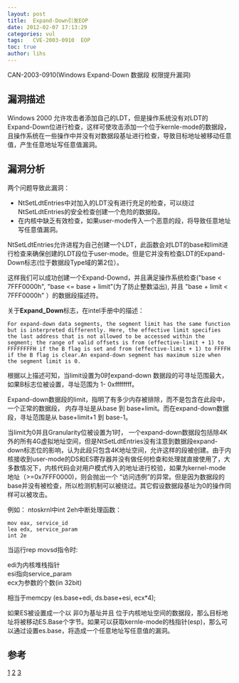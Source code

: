 ```yaml
---
layout: post
title:  Expand-Down引发EOP
date: 2012-02-07 17:13:29
categories: vul
tags:   CVE-2003-0910  EOP
toc: true
author: lihs
---
```


CAN-2003-0910(Windows Expand-Down 数据段 权限提升漏洞) 

## 漏洞描述

Windows 2000 允许攻击者添加自己的LDT，但是操作系统没有对LDT的 Expand-Down位进行检查，这样可使攻击添加一个位于kernle-mode的数据段，且操作系统在一些操作中并没有对数据段基址进行检查，导致目标地址被移动任意值，产生任意地址写任意值漏洞。

## 漏洞分析 

两个问题导致此漏洞：

- NtSetLdtEntries中对加入的LDT没有进行充足的检查，可以绕过NtSetLdtEntries的安全检查创建一个危险的数据段。  
- 在内核中缺乏有效检查，如果user-mode传入一个恶意的段，将导致任意地址写任意值漏洞。  

NtSetLdtEntries允许进程为自己创建一个LDT，此函数会对LDT的base和limit进行检查来确保创建的LDT段位于user-mode。但是它并没有检查LDT的Expand-Down标志(位于数据段Type域的第2位）。

这样我们可以成功创建一个Expand-Downd，并且满足操作系统检查("base < 7FFF0000h", "base <= base + limit"(为了防止整数溢出), 并且 "base + limit < 7FFF0000h" ）的数据段描述符。


关于**Expand_Down**标志，在intel手册中的描述：
```
For expand-down data segments, the segment limit has the same function but is interpreted differently. Here, the effective limit specifies the last address that is not allowed to be accessed within the segment; the range of valid offsets is from (effective-limit + 1) to FFFFFFFFH if the B flag is set and from (effective-limit + 1) to FFFFH if the B flag is clear.An expand-down segment has maximum size when the segment limit is 0.
```

根据以上描述可知，当limit设置为0时expand-down 数据段的可寻址范围最大，如果B标志位被设置，寻址范围为 1- 0xffffffff。

Expand-down数据段的limit，指明了有多少内存被排除，而不是包含在此段中，一个正常的数据段， 内存寻址是从base  到 base+limit。而在expand-down数据段，寻址范围是从 base+limit+1 到 base-1。

当limit为0并且Granularity位被设置为1时， 一个expand-down数据段包括除4K外的所有4G虚拟地址空间，但是NtSetLdtEntries没有注意到数据段expand-down标志位的影响，认为此段只包含4K地址空间，允许这样的段被创建。由于内核接收到user-mode的DS和ES寄存器并没有做任何检查和处理就直接使用了，大多数情况下，内核代码会对用户模式传入的地址进行校验，如果为kernel-mode地址（>=0x7FFF0000)，则会抛出一个 “访问违例”的异常。但是因为数据段的base并没有被检查，所以检测机制可以被绕过。其它假设数据段基址为0的操作同样可以被攻击。

例如： ntoskrnl中int 2eh中断处理函数：
```
mov eax, service_id  
lea edx, service_param  
int 2e  
```
当运行rep movsd指令时:

edi为内核堆栈指针  
esi指向service_param  
ecx为参数的个数(in 32bit)  

相当于memcpy (es.base+edi, ds.base+esi, ecx\*4);

如果ES被设置成一个以 非0为基址并且 位于内核地址空间的数据段，那么目标地址将被移动ES.Base个字节。如果可以获取kernle-mode的栈指针(esp)，那么可以通过设置es.base，将造成一个任意地址写任意值的漏洞。


## 参考
[1](http://www.eeye.com/Resources/Security-Center/Research/Security-Advisories/AD20040413D)
[2](http://xforce.iss.net/xforce/xfdb/15707)
[3](http://www.xfocus.net/articles/200404/691.html)